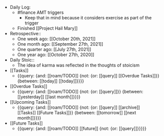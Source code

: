 - Daily Log:
    - #finance AMT triggers
        - Keep that in mind because it considers exercise as part of the trigger
    - Finished [[Project Hail Mary]]
- Retrospective::
    - One week ago: [[October 20th, 2021]]
    - One month ago: [[September 27th, 2021]]
    - One quarter ago: [[July 27th, 2021]]
    - One year ago: [[October 27th, 2020]]
- Daily Stoic::
    - The idea of karma was reflected in the thoughts of stoicism
- [[Tasks]]
    - {{query: {and: [[roam/TODO]] {not: {or: [[query]] [[Overdue Tasks]]}} {between: [[today]] [[today]]}}}}
- [[Overdue Tasks]]
    - {{query: {and: [[roam/TODO]] {not: {or: [[query]]}} {between: [[yesterday]] [[last month]]}}}}
- [[Upcoming Tasks]]
    - {{query: {and: [[roam/TODO]] {not: {or: [[query]] [[archive]] [[Tasks]] [[Future Tasks]]}} {between: [[tomorrow]] [[next month]]}}}}
- [[Future Tasks]]
    - {{query: {and: [[roam/TODO]] [[future]] {not: {or: [[query]]}}}}}
